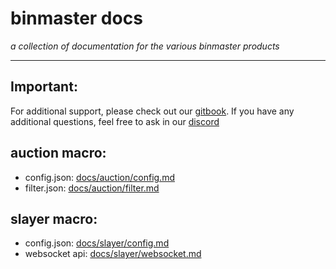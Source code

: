 # binmaster docs
_a collection of documentation for the various binmaster products_

---

## Important:
For additional support, please check out our [gitbook](https://binmasterdocs.gitbook.io/binmaster-docs/). If you have any additional questions, feel free to ask in our [discord](https://discord.gg/binmaster)

## auction macro:
- config.json: [docs/auction/config.md](docs/auction/config.md)
- filter.json: [docs/auction/filter.md](docs/auction/filter.md)

## slayer macro:
- config.json: [docs/slayer/config.md](docs/slayer/config.md)
- websocket api: [docs/slayer/websocket.md](docs/slayer/websocket.md)
